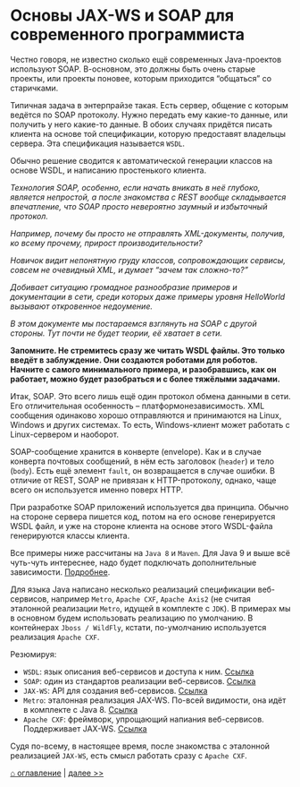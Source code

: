 # Основы JAX-WS и SOAP для современного программиста

Честно говоря, не известно сколько ещё современных Java-проектов используют SOAP. 
В-основном, это должны быть очень старые проекты, или проекты поновее, которым приходится “общаться” со старичками.

Типичная задача в энтерпрайзе такая. Есть сервер, общение с которым ведётся по SOAP протоколу. Нужно передать ему какие-то данные, или получить у него какие-то данные.
В обоих случаях придётся писать клиента на основе той спецификации, которую предоставят владельцы сервера. Эта спецификация называется `WSDL`.

Обычно решение сводится к автоматической генерации классов на основе WSDL, и написанию простенького клиента.

*Технология SOAP, особенно, если начать вникать в неё глубоко, является непростой, а после знакомства с REST вообще складывается впечатление, что SOAP просто невероятно заумный и избыточный протокол.*

*Например, почему бы просто не отправлять XML-документы, получив, ко всему прочему, прирост производительности?*

*Новичок видит непонятную груду классов, сопровождающих сервисы, совсем не очевидный XML, и думает “зачем так сложно-то?”*

*Добивает ситуацию громадное разнообразие примеров и документации в сети, среди которых даже примеры уровня HelloWorld вызывают откровенное недоумение.*

*В этом документе мы постараемся взглянуть на SOAP с другой стороны. Тут почти не будет теории, её хватает в сети.*

**Запомните. Не стремитесь сразу же читать WSDL файлы. Это только введёт в заблуждение. Они создаются роботами для роботов. 
Начните с самого минимального примера, и разобравшись, как он работает, можно будет разобраться и с более тяжёлыми задачами.**

Итак, SOAP. Это всего лишь ещё один протокол обмена данными в сети. Его отличительная особенность – платформонезависимость. XML сообщения одинаково хорошо отправляются 
и принимаются на Linux, Windows и других системах. То есть, Windows-клиент может работать с Linux-сервером и наоборот. 

SOAP-сообщение хранится в конверте (envelope). Как и в случае конверта почтовых сообщений, в нём есть заголовок (`header`) и тело (`body`). Есть ещё элемент `fault`, он возвращается в случае ошибки.
В отличие от REST, SOAP не привязан к HTTP-протоколу, однако, чаще всего он используется именно поверх HTTP. 

При разработке SOAP приложений используется два принципа. Обычно на стороне сервера пишется код, потом на его основе генерируется WSDL файл, и уже на стороне клиента на основе 
этого WSDL-файла генерируются классы клиента.

Все примеры ниже рассчитаны на `Java 8` и `Maven`. Для Java 9 и выше всё чуть-чуть интереснее, надо будет подключать дополнительные зависимости. 
[Подробнее](https://stackoverflow.com/questions/51892528/migration-jaxws-application-from-java-8-to-java-11).

Для языка Java написано несколько реализаций спецификации веб-сервисов, например `Metro`, `Apache CXF`, `Apache Axis2` (не считая эталонной реализации `Metro`, идущей в комплекте с `JDK`).
В примерах мы в основном будем использовать реализацию по умолчанию. В контейнерах `Jboss / WildFly`, кстати, по-умолчанию используется реализация `Apache CXF`. 

Резюмируя:

* `WSDL`: язык описания веб-сервисов и доступа к ним. [Ссылка](https://www.w3.org/TR/wsdl20/)
* `SOAP`: один из стандартов реализации веб-сервисов. [Ссылка](https://www.w3.org/TR/soap/)
* `JAX-WS`: API для создания веб-сервисов. [Ссылка](https://jcp.org/en/jsr/detail?id=224)
* `Metro`: эталонная реализация JAX-WS. По-всей видимости, она идёт в комплекте с Java 8. [Ссылка](https://javaee.github.io/metro-jax-ws/)
* `Apache CXF`: фреймворк, упрощающий напиания веб-сервисов. Поддерживает JAX-WS. [Ссылка](https://cxf.apache.org/)

Судя по-всему, в настоящее время, после знакомства с эталонной реализацией `JAX-WS`, есть смысл работать сразу с `Apache CXF`.

[⌂ оглавление](../README.md) | [далее >>](chapter-2.md)